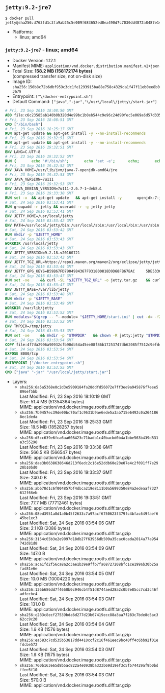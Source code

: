 ## `jetty:9.2-jre7`

```console
$ docker pull jetty@sha256:d763fd1c3fa9ab25c5e009f683652ed0ea490d7c7030dd4872a8487e14ed4982
```

-	Platforms:
	-	linux; amd64

### `jetty:9.2-jre7` - linux; amd64

-	Docker Version: 1.12.1
-	Manifest MIME: `application/vnd.docker.distribution.manifest.v2+json`
-	Total Size: **158.2 MB (158172174 bytes)**  
	(compressed transfer size, not on-disk size)
-	Image ID: `sha256:150b8c72b6dbf959c3dc1fe1293915ba88e758c4329da1f47f11eb0ee8b03a79`
-	Entrypoint: `["\/docker-entrypoint.sh"]`
-	Default Command: `["java","-jar","\/usr\/local\/jetty\/start.jar"]`

```dockerfile
# Fri, 23 Sep 2016 18:08:50 GMT
ADD file:c6c23585ab140b0b320d4e99bc1b0eb544c9e96c24d90fec5e069a6d57d335ca in / 
# Fri, 23 Sep 2016 18:08:51 GMT
CMD ["/bin/bash"]
# Fri, 23 Sep 2016 18:25:17 GMT
RUN apt-get update && apt-get install -y --no-install-recommends 		ca-certificates 		curl 		wget 	&& rm -rf /var/lib/apt/lists/*
# Fri, 23 Sep 2016 19:32:51 GMT
RUN apt-get update && apt-get install -y --no-install-recommends 		bzip2 		unzip 		xz-utils 	&& rm -rf /var/lib/apt/lists/*
# Fri, 23 Sep 2016 19:32:51 GMT
ENV LANG=C.UTF-8
# Fri, 23 Sep 2016 19:32:52 GMT
RUN { 		echo '#!/bin/sh'; 		echo 'set -e'; 		echo; 		echo 'dirname "$(dirname "$(readlink -f "$(which javac || which java)")")"'; 	} > /usr/local/bin/docker-java-home 	&& chmod +x /usr/local/bin/docker-java-home
# Fri, 23 Sep 2016 19:32:52 GMT
ENV JAVA_HOME=/usr/lib/jvm/java-7-openjdk-amd64/jre
# Fri, 23 Sep 2016 19:32:53 GMT
ENV JAVA_VERSION=7u111
# Fri, 23 Sep 2016 19:32:53 GMT
ENV JAVA_DEBIAN_VERSION=7u111-2.6.7-1~deb8u1
# Fri, 23 Sep 2016 19:33:30 GMT
RUN set -x 	&& apt-get update 	&& apt-get install -y 		openjdk-7-jre-headless="$JAVA_DEBIAN_VERSION" 	&& rm -rf /var/lib/apt/lists/* 	&& [ "$JAVA_HOME" = "$(docker-java-home)" ]
# Sat, 24 Sep 2016 03:53:41 GMT
RUN groupadd -r jetty && useradd -r -g jetty jetty
# Sat, 24 Sep 2016 03:53:41 GMT
ENV JETTY_HOME=/usr/local/jetty
# Sat, 24 Sep 2016 03:53:42 GMT
ENV PATH=/usr/local/jetty/bin:/usr/local/sbin:/usr/local/bin:/usr/sbin:/usr/bin:/sbin:/bin
# Sat, 24 Sep 2016 03:53:42 GMT
RUN mkdir -p "$JETTY_HOME"
# Sat, 24 Sep 2016 03:53:43 GMT
WORKDIR /usr/local/jetty
# Sat, 24 Sep 2016 03:53:43 GMT
ENV JETTY_VERSION=9.2.18.v20160721
# Sat, 24 Sep 2016 03:53:43 GMT
ENV JETTY_TGZ_URL=https://repo1.maven.org/maven2/org/eclipse/jetty/jetty-distribution/9.2.18.v20160721/jetty-distribution-9.2.18.v20160721.tar.gz
# Sat, 24 Sep 2016 03:53:44 GMT
ENV JETTY_GPG_KEYS=B59B67FD7904984367F931800818D9D68FB67BAC 	5DE533CB43DAF8BC3E372283E7AE839CD7C58886
# Sat, 24 Sep 2016 03:53:47 GMT
RUN set -xe 	&& curl -SL "$JETTY_TGZ_URL" -o jetty.tar.gz 	&& curl -SL "$JETTY_TGZ_URL.asc" -o jetty.tar.gz.asc 	&& export GNUPGHOME="$(mktemp -d)" 	&& for key in $JETTY_GPG_KEYS; do 		gpg --keyserver ha.pool.sks-keyservers.net --recv-keys "$key"; done 	&& gpg --batch --verify jetty.tar.gz.asc jetty.tar.gz 	&& rm -r "$GNUPGHOME" 	&& tar -xvf jetty.tar.gz --strip-components=1 	&& sed -i '/jetty-logging/d' etc/jetty.conf 	&& rm -fr demo-base javadoc 	&& rm jetty.tar.gz*
# Sat, 24 Sep 2016 03:53:47 GMT
ENV JETTY_BASE=/var/lib/jetty
# Sat, 24 Sep 2016 03:53:48 GMT
RUN mkdir -p "$JETTY_BASE"
# Sat, 24 Sep 2016 03:53:49 GMT
WORKDIR /var/lib/jetty
# Sat, 24 Sep 2016 03:53:52 GMT
RUN modules="$(grep -- ^--module= "$JETTY_HOME/start.ini" | cut -d= -f2 | paste -d, -s)" 	&& set -xe 	&& java -jar "$JETTY_HOME/start.jar" --add-to-startd="$modules,setuid"
# Sat, 24 Sep 2016 03:53:52 GMT
ENV TMPDIR=/tmp/jetty
# Sat, 24 Sep 2016 03:53:53 GMT
RUN set -xe 	&& mkdir -p "$TMPDIR" 	&& chown -R jetty:jetty "$TMPDIR" "$JETTY_BASE"
# Sat, 24 Sep 2016 03:53:54 GMT
COPY file:4f7da2906a90932cfb90db54a45ee08f86b17253747db62085f7512c9efd46ad in / 
# Sat, 24 Sep 2016 03:53:54 GMT
EXPOSE 8080/tcp
# Sat, 24 Sep 2016 03:53:54 GMT
ENTRYPOINT ["/docker-entrypoint.sh"]
# Sat, 24 Sep 2016 03:53:55 GMT
CMD ["java" "-jar" "/usr/local/jetty/start.jar"]
```

-	Layers:
	-	`sha256:6a5a5368e0c2d3e5909184fa28ddfd56072e7ff3ee9a945876f7eee5896ef5bb`  
		Last Modified: Fri, 23 Sep 2016 18:10:19 GMT  
		Size: 51.4 MB (51354364 bytes)  
		MIME: application/vnd.docker.image.rootfs.diff.tar.gzip
	-	`sha256:7b9457ec39de00bc70af1c9631b9ae6ede5a3ab715e6492c0a2641868ec1deda`  
		Last Modified: Fri, 23 Sep 2016 18:25:33 GMT  
		Size: 18.5 MB (18528257 bytes)  
		MIME: application/vnd.docker.image.rootfs.diff.tar.gzip
	-	`sha256:d5cc639e6fca6aa608423c71badb1c40bacbd0b4a1bbe563b439d831a3c55298`  
		Last Modified: Fri, 23 Sep 2016 19:33:38 GMT  
		Size: 566.5 KB (566547 bytes)  
		MIME: application/vnd.docker.image.rootfs.diff.tar.gzip
	-	`sha256:dae3b0638638646d213f6edc2c16e52ddb60e20e07e4c2f091ff7e2928b10bd0`  
		Last Modified: Fri, 23 Sep 2016 19:33:37 GMT  
		Size: 240.0 B  
		MIME: application/vnd.docker.image.rootfs.diff.tar.gzip
	-	`sha256:ab678d1c6f004857bf4dbca219e8111b0a5699350e84a2edeaaf7327612f66eb`  
		Last Modified: Fri, 23 Sep 2016 19:33:51 GMT  
		Size: 77.7 MB (77712461 bytes)  
		MIME: application/vnd.docker.image.rootfs.diff.tar.gzip
	-	`sha256:08ed3951a8d1a0b45f2633c7a97acf6750623f379fc4bfac649faef645be1ec3`  
		Last Modified: Sat, 24 Sep 2016 03:54:06 GMT  
		Size: 2.1 KB (2086 bytes)  
		MIME: application/vnd.docker.image.rootfs.diff.tar.gzip
	-	`sha256:3154c65b3e2e9097d18db27f63956db509a35cac0cada2014a77a954742d81d8`  
		Last Modified: Sat, 24 Sep 2016 03:54:09 GMT  
		Size: 147.0 B  
		MIME: application/vnd.docker.image.rootfs.diff.tar.gzip
	-	`sha256:aca1fd2f56ca8a2c3ae1b39e9ffb7fa68727208bfc1ce199ab30b25afad81e6e`  
		Last Modified: Sat, 24 Sep 2016 03:54:05 GMT  
		Size: 10.0 MB (10004220 bytes)  
		MIME: application/vnd.docker.image.rootfs.diff.tar.gzip
	-	`sha256:136b686dd7f4660b0c946cb4f51d8744aed28a2c0b7e85cc7cd3c46fadfecbc4`  
		Last Modified: Sat, 24 Sep 2016 03:54:03 GMT  
		Size: 131.0 B  
		MIME: application/vnd.docker.image.rootfs.diff.tar.gzip
	-	`sha256:c283c8ecf27539bda6d277d23b67419ecc88a3aa7f283c7bde8c5ac362cc9c20`  
		Last Modified: Sat, 24 Sep 2016 03:54:04 GMT  
		Size: 1.6 KB (1576 bytes)  
		MIME: application/vnd.docker.image.rootfs.diff.tar.gzip
	-	`sha256:ea583c7cd535b53817dd4410ccf2c16f461eec9bc40ff4c6bb92f01efdcbe572`  
		Last Modified: Sat, 24 Sep 2016 03:54:03 GMT  
		Size: 1.6 KB (1575 bytes)  
		MIME: application/vnd.docker.image.rootfs.diff.tar.gzip
	-	`sha256:760b163e65d8b5ac822a4e0938ba333b69d19ef3c5f574429af9b0bdffee5f10`  
		Last Modified: Sat, 24 Sep 2016 03:54:03 GMT  
		Size: 570.0 B  
		MIME: application/vnd.docker.image.rootfs.diff.tar.gzip
